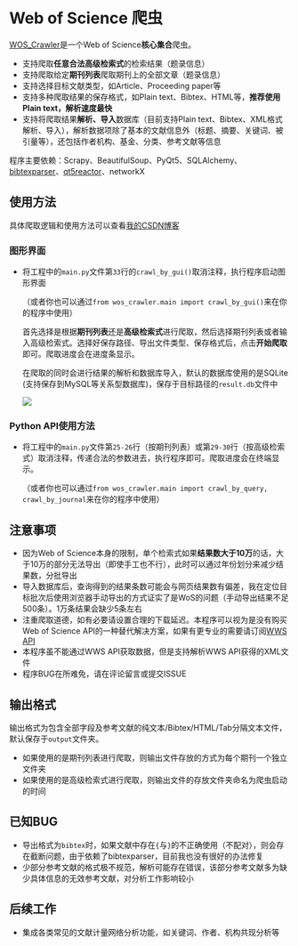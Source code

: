 # Web of Science 爬虫
[WOS_Crawler](https://github.com/tomleung1996/wos_crawler)是一个Web of Science**核心集合**爬虫。

- 支持爬取**任意合法高级检索式**的检索结果（题录信息）
- 支持爬取给定**期刊列表**爬取期刊上的全部文章（题录信息）
- 支持选择目标文献类型，如Article、Proceeding paper等
- 支持多种爬取结果的保存格式，如Plain text、Bibtex、HTML等，**推荐使用Plain text，解析速度最快**
- 支持将爬取结果**解析、导入**数据库（目前支持Plain text、Bibtex、XML格式解析、导入），解析数据项除了基本的文献信息外（标题、摘要、关键词、被引量等），还包括作者机构、基金、分类、参考文献等信息

程序主要依赖：Scrapy、BeautifulSoup、PyQt5、SQLAlchemy、[bibtexparser](https://github.com/sciunto-org/python-bibtexparser)、[qt5reactor](https://github.com/sunu/qt5reactor)、networkX
## 使用方法 
具体爬取逻辑和使用方法可以查看[我的CSDN博客](https://blog.csdn.net/tomleung1996/article/details/86627443)

### 图形界面 

- 将工程中的`main.py`文件第`33`行的`crawl_by_gui()`取消注释，执行程序启动图形界面

    （或者你也可以通过`from wos_crawler.main import crawl_by_gui()`来在你的程序中使用）
    
    首先选择是根据**期刊列表**还是**高级检索式**进行爬取，然后选择期刊列表或者输入高级检索式。选择好保存路径、导出文件类型、保存格式后，点击**开始爬取**即可。爬取进度会在进度条显示。

    在爬取的同时会进行结果的解析和数据库导入，默认的数据库使用的是SQLite (支持保存到MySQL等关系型数据库)，保存于目标路径的`result.db`文件中
    
    ![](https://i.loli.net/2019/01/24/5c497e83c1cc5.png)

### Python API使用方法
- 将工程中的`main.py`文件第`25-26`行（按期刊列表）或第`29-30`行（按高级检索式）取消注释，传递合法的参数进去，执行程序即可。爬取进度会在终端显示。

    （或者你也可以通过`from wos_crawler.main import crawl_by_query, crawl_by_journal`来在你的程序中使用）

## 注意事项
- 因为Web of Science本身的限制，单个检索式如果**结果数大于10万**的话，大于10万的部分无法导出（即使手工也不行），此时可以通过年份划分来减少结果数，分批导出
- 导入数据库后，查询得到的结果条数可能会与网页结果数有偏差，我在定位目标批次后使用浏览器手动导出的方式证实了是WoS的问题（手动导出结果不足500条）。1万条结果会缺少5条左右
- 注重爬取道德，如有必要请设置合理的下载延迟。本程序可以视为是没有购买Web of Science API的一种替代解决方案，如果有更专业的需要请订阅[WWS API](https://clarivate.com/products/data-integration/)
- 本程序虽不能通过WWS API获取数据，但是支持解析WWS API获得的XML文件
- 程序BUG在所难免，请在评论留言或提交ISSUE

## 输出格式 

输出格式为包含全部字段及参考文献的纯文本/Bibtex/HTML/Tab分隔文本文件，默认保存于`output`文件夹。

- 如果使用的是期刊列表进行爬取，则输出文件存放的方式为每个期刊一个独立文件夹
- 如果使用的是高级检索式进行爬取，则输出文件的存放文件夹命名为爬虫启动的时间


## 已知BUG 

- 导出格式为`bibtex`时，如果文献中存在`{`与`}`的不正确使用（不配对），则会存在截断问题，由于依赖了bibtexparser，目前我也没有很好的办法修复
- 少部分参考文献的格式极不规范，解析可能存在错误，该部分参考文献多为缺少具体信息的无效参考文献，对分析工作影响较小

## 后续工作 

- 集成各类常见的文献计量网络分析功能，如关键词、作者、机构共现分析等
